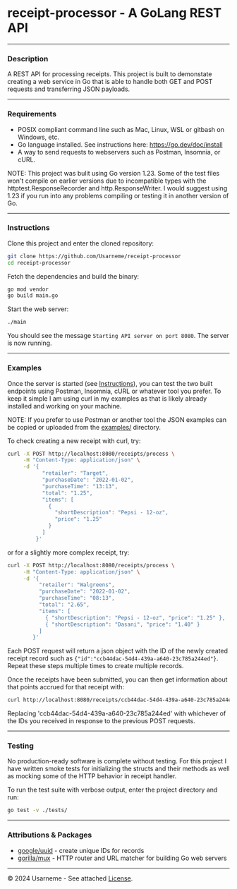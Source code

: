 # receipt-processor - A GoLang REST API

---

### Description

A REST API for processing receipts. This project is built to demonstate creating a web service in Go that is able to handle both GET and POST requests and transferring JSON payloads.

---

### Requirements

- POSIX compliant command line such as Mac, Linux, WSL or gitbash on Windows, etc.
- Go language installed. See instructions here: https://go.dev/doc/install
- A way to send requests to webservers such as Postman, Insomnia, or cURL.

NOTE: This project was bulit using Go version 1.23. Some of the test files won't compile on earlier versions due to incompatible types with the httptest.ResponseRecorder and http.ResponseWriter. I would suggest using 1.23 if you run into any problems compiling or testing it in another version of Go.

---

### Instructions

Clone this project and enter the cloned repository:

```sh
git clone https://github.com/Usarneme/receipt-processor
cd receipt-processor
```

Fetch the dependencies and build the binary:

```sh
go mod vendor
go build main.go
```

Start the web server:

```sh
./main
```

You should see the message `Starting API server on port 8080`. The server is now running.

---

### Examples

Once the server is started (see [Instructions](#Instructions)), you can test the two built endpoints using Postman, Insomnia, cURL or whatever tool you prefer. To keep it simple I am using curl in my examples as that is likely already installed and working on your machine.

NOTE: If you prefer to use Postman or another tool the JSON examples can be copied or uploaded from the [examples/](./examples/) directory.

To check creating a new receipt with curl, try:

```sh
curl -X POST http://localhost:8080/receipts/process \
     -H "Content-Type: application/json" \
     -d '{
           "retailer": "Target",
           "purchaseDate": "2022-01-02",
           "purchaseTime": "13:13",
           "total": "1.25",
           "items": [
             {
               "shortDescription": "Pepsi - 12-oz",
               "price": "1.25"
             }
           ]
         }'
```

or for a slightly more complex receipt, try:

```sh
curl -X POST http://localhost:8080/receipts/process \
     -H "Content-Type: application/json" \
     -d '{
          "retailer": "Walgreens",
          "purchaseDate": "2022-01-02",
          "purchaseTime": "08:13",
          "total": "2.65",
          "items": [
            { "shortDescription": "Pepsi - 12-oz", "price": "1.25" },
            { "shortDescription": "Dasani", "price": "1.40" }
          ]
        }'
```

Each POST request will return a json object with the ID of the newly created receipt record such as `{"id":"ccb44dac-54d4-439a-a640-23c785a244ed"}`. Repeat these steps multiple times to create multiple records.

Once the receipts have been submitted, you can then get information about that points accrued for that receipt with:

```sh
curl http://localhost:8080/receipts/ccb44dac-54d4-439a-a640-23c785a244ed/points
```

Replacing 'ccb44dac-54d4-439a-a640-23c785a244ed' with whichever of the IDs you received in response to the previous POST requests.

---

### Testing

No production-ready software is complete without testing. For this project I have written smoke tests for initializing the structs and their methods as well as mocking some of the HTTP behavior in receipt handler.

To run the test suite with verbose output, enter the project directory and run:

```sh
go test -v ./tests/
```

---

### Attributions & Packages

- [google/uuid](github.com/google/uuid) - create unique IDs for records
- [gorilla/mux](https://github.com/gorilla/mux) - HTTP router and URL matcher for building Go web servers

---

&copy; 2024 Usarneme - See attached [License](./LICENSE).
